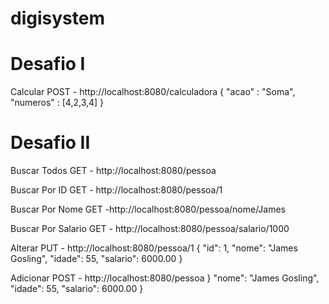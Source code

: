 # digisystem

# Desafio I

Calcular
POST - http://localhost:8080/calculadora
{
	"acao" : "Soma",
	"numeros" : [4,2,3,4]
}

# Desafio II

Buscar Todos
GET - http://localhost:8080/pessoa

Buscar Por ID
GET - http://localhost:8080/pessoa/1

Buscar Por Nome
GET -http://localhost:8080/pessoa/nome/James

Buscar Por Salario
GET - http://localhost:8080/pessoa/salario/1000

Alterar
PUT - http://localhost:8080/pessoa/1
{
    "id": 1,
    "nome": "James Gosling",
    "idade": 55,
    "salario": 6000.00
}

Adicionar
POST - http://localhost:8080/pessoa
}
 "nome": "James Gosling",
    "idade": 55,
    "salario": 6000.00
}
